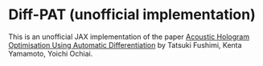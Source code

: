 # Diff-PAT (unofficial implementation)

This is an unofficial JAX implementation of the paper [Acoustic Hologram Optimisation Using Automatic Differentiation](https://arxiv.org/abs/2012.02431) by Tatsuki Fushimi, Kenta Yamamoto, Yoichi Ochiai.